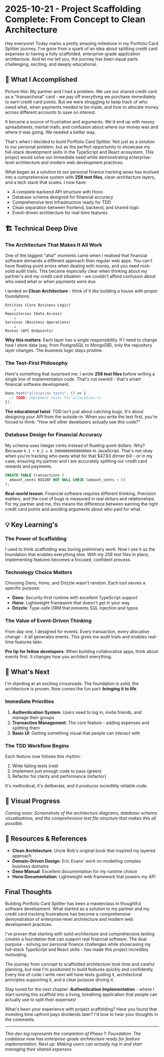 # 2025-10-21 - Project Scaffolding Complete: From Concept to Clean Architecture

Hey everyone! Today marks a pretty amazing milestone in my Portfolio Card
Splitter journey. I've gone from a spark of an idea about splitting credit card
expenses to having a fully scaffolded, enterprise-grade application
architecture. And let me tell you, the journey has been equal parts challenging,
exciting, and deeply educational.

## 🎯 What I Accomplished

Picture this: My partner and I had a problem. We use our shared credit card as a
"transactional" card - we pay off everything we purchase immediately to earn
credit card points. But we were struggling to keep track of who owed what, when
payments needed to be made, and how to allocate money across different accounts
to save on interest.

It became a source of frustration and arguments. We'd end up with messy
spreadsheets, mental math, and confusion about where our money was and where it
was going. We needed a better way.

That's when I decided to build Portfolio Card Splitter. Not just as a solution
to our personal problem, but as the perfect opportunity to showcase my
full-stack development skills in the TypeScript and React ecosystem. This
project would solve our immediate need while demonstrating enterprise-level
architecture and modern web development practices.

What began as a solution to our personal finance tracking woes has evolved into
a comprehensive system with **258 test files**, clean architecture layers, and a
tech stack that scales. I now have:

- A complete backend API structure with Hono
- Database schema designed for financial accuracy
- Comprehensive test infrastructure ready for TDD
- Clean separation between frontend, backend, and shared logic
- Event-driven architecture for real-time features

## 🏗️ Technical Deep Dive

### The Architecture That Makes It All Work

One of the biggest "aha!" moments came when I realised that financial software
demands a different approach than regular web apps. You can't have
floating-point errors when dealing with money, and you need rock-solid audit
trails. This became especially clear when thinking about my partner's and my
credit card situation - we couldn't afford confusion about who owed what or when
payments were due.

I landed on **Clean Architecture** - think of it like building a house with
proper foundations:

```Text
Entities (Core Business Logic)
    ↓
Repositories (Data Access)
    ↓
Services (Business Operations)
    ↓
Routes (API Endpoints)
```

**Why this matters**: Each layer has a single responsibility. If I need to
change how I store data (say, from PostgreSQL to MongoDB), only the repository
layer changes. The business logic stays pristine.

### The Test-First Philosophy

Here's something that surprised me: I wrote **258 test files** before writing a
single line of implementation code. That's not overkill - that's smart financial
software development.

```typescript
Deno.test("allocation tests", () => {
  // TODO: Implement tests for allocation.ts
});
```

**The educational twist**: TDD isn't just about catching bugs. It's about
designing your API from the outside-in. When you write the test first, you're
forced to think: "How will other developers actually use this code?"

### Database Design for Financial Accuracy

My schema uses integer cents instead of floating-point dollars. Why? Because
`0.1 + 0.2 = 0.30000000000000004` in JavaScript. That's not okay when you're
tracking who owes what for that $47.83 dinner bill - or in my case, ensuring my
partner and I are accurately splitting our credit card rewards and payments.

```sql
CREATE TABLE transactions (
  amount_cents BIGINT NOT NULL CHECK (amount_cents > 0)
);
```

**Real-world lesson**: Financial software requires different thinking. Precision
matters, and the cost of bugs is measured in real dollars and relationships. For
my partner and me, this means the difference between earning the right credit
card points and avoiding arguments about who paid for what.

## 💡 Key Learning's

### The Power of Scaffolding

I used to think scaffolding was boring preliminary work. Now I see it as the
foundation that enables everything else. With my 258 test files in place,
implementing features becomes a focused, confident process.

### Technology Choice Matters

Choosing Deno, Hono, and Drizzle wasn't random. Each tool serves a specific
purpose:

- **Deno**: Security-first runtime with excellent TypeScript support
- **Hono**: Lightweight framework that doesn't get in your way
- **Drizzle**: Type-safe ORM that prevents SQL injection and typos

### The Value of Event-Driven Thinking

From day one, I designed for events. Every transaction, every allocation
change - it all generates events. This gives me audit trails and enables
real-time features later.

**Pro tip for fellow developers**: When building collaborative apps, think about
events first. It changes how you architect everything.

## 🚀 What's Next

I'm standing at an exciting crossroads. The foundation is solid, the
architecture is proven. Now comes the fun part: **bringing it to life**.

### Immediate Priorities

1. **Authentication System**: Users need to log in, invite friends, and manage
   their groups
2. **Transaction Management**: The core feature - adding expenses and splitting
   them
3. **Basic UI**: Getting something visual that people can interact with

### The TDD Workflow Begins

Each feature now follows this rhythm:

1. Write failing tests (red)
2. Implement just enough code to pass (green)
3. Refactor for clarity and performance (refactor)

It's methodical, it's deliberate, and it produces incredibly reliable code.

## 📸 Visual Progress

_Coming soon: Screenshots of the architecture diagrams, database schema
visualisations, and the comprehensive test file structure that makes this all
possible._

## 🔗 Resources & References

- **Clean Architecture**: Uncle Bob's original book that inspired my layered
  approach
- **Domain-Driven Design**: Eric Evans' work on modelling complex business
  domains
- **Deno Manual**: Excellent documentation for my runtime choice
- **Hono Documentation**: Lightweight web framework that powers my API

## Final Thoughts

Building Portfolio Card Splitter has been a masterclass in thoughtful software
development. What started as a solution to my partner and my credit card
tracking frustrations has become a comprehensive demonstration of
enterprise-level architecture and modern web development practices.

I've proven that starting with solid architecture and comprehensive testing
creates a foundation that can support real financial software. The dual
purpose - solving our personal finance challenges while showcasing my full-stack
TypeScript and React skills - has made this project incredibly motivating.

The journey from concept to scaffolded architecture took time and careful
planning, but now I'm positioned to build features quickly and confidently.
Every line of code I write next will have tests guiding it, architectural
principles supporting it, and a clear purpose driving it.

Stay tuned for the next chapter: **Authentication Implementation** - where I
start turning this scaffold into a living, breathing application that people can
actually use to split their expenses!

What's been your experience with project scaffolding? Have you found that
investing time upfront pays dividends later? I'd love to hear your thoughts in
the comments.

---

_This dev log represents the completion of Phase 1: Foundation. The codebase now
has enterprise-grade architecture ready for feature implementation. Next up:
Making users can actually log in and start managing their shared
expenses._</content>

